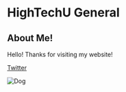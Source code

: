 # HighTechU General

## About Me!

Hello! Thanks for visiting my website!

[Twitter](https://twitter.com/hightech_u)

![Dog](http://1.bp.blogspot.com/_VmZpep1KUeg/TT-WXqwG0uI/AAAAAAAAAG4/0fZMm_ADVPI/s1600/cute_dog_2_1024x768.jpg)
